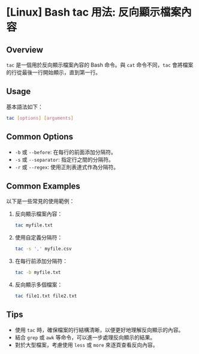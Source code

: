 # [Linux] Bash tac 用法: 反向顯示檔案內容

## Overview
`tac` 是一個用於反向顯示檔案內容的 Bash 命令。與 `cat` 命令不同，`tac` 會將檔案的行從最後一行開始顯示，直到第一行。

## Usage
基本語法如下：
```bash
tac [options] [arguments]
```

## Common Options
- `-b` 或 `--before`: 在每行的前面添加分隔符。
- `-s` 或 `--separator`: 指定行之間的分隔符。
- `-r` 或 `--regex`: 使用正則表達式作為分隔符。

## Common Examples
以下是一些常見的使用範例：

1. 反向顯示檔案內容：
   ```bash
   tac myfile.txt
   ```

2. 使用自定義分隔符：
   ```bash
   tac -s ',' myfile.csv
   ```

3. 在每行前添加分隔符：
   ```bash
   tac -b myfile.txt
   ```

4. 反向顯示多個檔案：
   ```bash
   tac file1.txt file2.txt
   ```

## Tips
- 使用 `tac` 時，確保檔案的行結構清晰，以便更好地理解反向顯示的內容。
- 結合 `grep` 或 `awk` 等命令，可以進一步處理反向顯示的結果。
- 對於大型檔案，考慮使用 `less` 或 `more` 來逐頁查看反向內容。